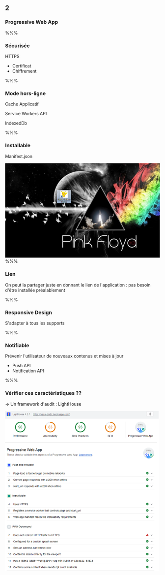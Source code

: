 <!-- .slide: data-background-image="images/pwa.png" data-background-size="600px" class="chapter" -->

## 2

### Progressive Web App

%%%

### Sécurisée

HTTPS

- Certificat
- Chiffrement

%%%

### Mode hors-ligne

Cache Applicatif

Service Workers API

IndexedDb

%%%

### Installable

Manifest.json

<img src="images/installable.png" width="700px" />
%%%

### Lien

On peut la partager juste en donnant le lien de l'application : pas besoin d'être installée préalablement

%%%

### Responsive Design

S'adapter à tous les supports

%%%

### Notifiable

Prévenir l'utilisateur de nouveaux contenus et mises à jour

- Push API
- Notification API

%%%

### Vérifier ces caractéristiques ??

-> Un framework d'audit : LightHouse

<img src="images/sortie_light_house.png" width="500px" />
